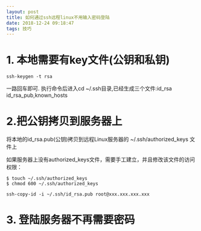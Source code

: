 ```yaml
---
layout: post
title: 如何通过ssh远程linux不用输入密码登陆
date: 2018-12-24 09:18:47
tags: 技巧
---
```


# 1. 本地需要有key文件(公钥和私钥)
```
ssh-keygen -t rsa
```
一路回车即可. 执行命令后进入cd ~/.ssh目录,已经生成三个文件:id_rsa id_rsa_pub,known_hosts

# 2.把公钥拷贝到服务器上

将本地的id_rsa.pub(公钥)拷贝到远程Linux服务器的 ~/.ssh/authorized_keys 文件上

如果服务器上没有authorized_keys文件，需要手工建立，并且修改该文件的访问权限：
```
$ touch ~/.ssh/authorized_keys
$ chmod 600 ~/.ssh/authorized_keys

ssh-copy-id -i ~/.ssh/id_rsa.pub root@xxx.xxx.xxx.xxx
```

# 3. 登陆服务器不再需要密码

